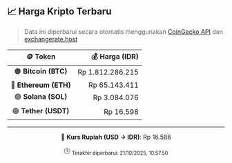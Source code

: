 

<!-- HARGA_KRIPTO -->
## 📈 Harga Kripto Terbaru

> Data ini diperbarui secara otomatis menggunakan [CoinGecko API](https://www.coingecko.com/) dan [exchangerate.host](https://exchangerate.host/)

<div align="center">

| 🪙 Token | 💰 Harga (IDR) |
|:------:|---------------:|
| 🟠 **Bitcoin (BTC)**   | Rp 1.812.286.215 |
| 🔵 **Ethereum (ETH)**  | Rp 65.143.411 |
| 🟣 **Solana (SOL)**    | Rp 3.084.076 |
| 🟢 **Tether (USDT)**   | Rp 16.598 |

---

💱 **Kurs Rupiah (USD → IDR)**: Rp 16.586

🕒 <sub>Terakhir diperbarui: 21/10/2025, 10.57.50</sub>

</div>
<!-- /HARGA_KRIPTO -->